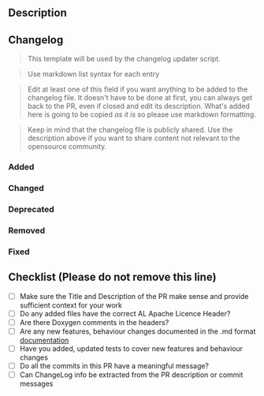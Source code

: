 ## Description

## Changelog
> This template will be used by the changelog updater script.

> Use markdown list syntax for each entry

> Edit at least one of this field if you want anything to be added to the changelog file. It doesn't have to be done at first, you can always get back to the PR, even if closed and edit its description. What's added here is going to be copied _as it is_ so please use markdown formatting.

> Keep in mind that the changelog file is publicly shared. Use the description above if you want to share content not relevant to the opensource community.

### Added

### Changed

### Deprecated

### Removed

### Fixed

## Checklist (Please do not remove this line)
- [ ] Make sure the Title and Description of the PR make sense and  provide sufficient context for your work
- [ ] Do any added files have the correct AL Apache Licence Header?
- [ ] Are there Doxygen comments in the headers?
- [ ] Are any new features, behaviour changes documented in the .md format [documentation](https://github.com/AnimalLogic/AL_USDMaya/docs)
- [ ] Have you added, updated tests to cover new features and behaviour changes
- [ ] Do all the commits in this PR have a meaningful message?
- [ ] Can ChangeLog info be extracted from the PR description or commit messages
